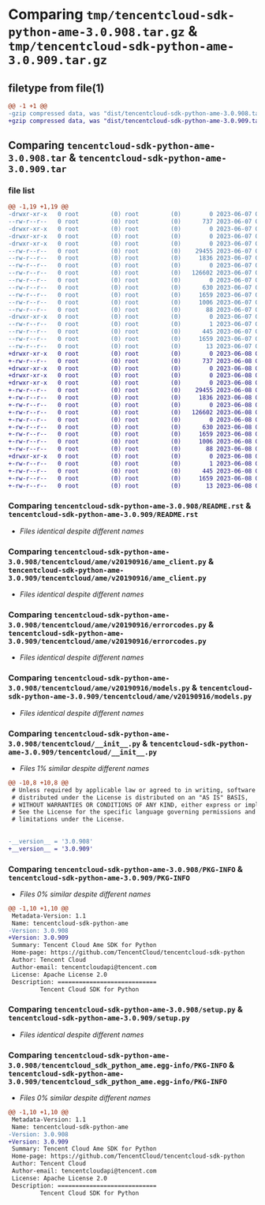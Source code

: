 # Comparing `tmp/tencentcloud-sdk-python-ame-3.0.908.tar.gz` & `tmp/tencentcloud-sdk-python-ame-3.0.909.tar.gz`

## filetype from file(1)

```diff
@@ -1 +1 @@
-gzip compressed data, was "dist/tencentcloud-sdk-python-ame-3.0.908.tar", last modified: Wed Jun  7 00:14:35 2023, max compression
+gzip compressed data, was "dist/tencentcloud-sdk-python-ame-3.0.909.tar", last modified: Thu Jun  8 00:16:07 2023, max compression
```

## Comparing `tencentcloud-sdk-python-ame-3.0.908.tar` & `tencentcloud-sdk-python-ame-3.0.909.tar`

### file list

```diff
@@ -1,19 +1,19 @@
-drwxr-xr-x   0 root         (0) root         (0)        0 2023-06-07 00:14:35.000000 tencentcloud-sdk-python-ame-3.0.908/
--rw-r--r--   0 root         (0) root         (0)      737 2023-06-07 00:14:35.000000 tencentcloud-sdk-python-ame-3.0.908/README.rst
-drwxr-xr-x   0 root         (0) root         (0)        0 2023-06-07 00:14:35.000000 tencentcloud-sdk-python-ame-3.0.908/tencentcloud/
-drwxr-xr-x   0 root         (0) root         (0)        0 2023-06-07 00:14:35.000000 tencentcloud-sdk-python-ame-3.0.908/tencentcloud/ame/
-drwxr-xr-x   0 root         (0) root         (0)        0 2023-06-07 00:14:35.000000 tencentcloud-sdk-python-ame-3.0.908/tencentcloud/ame/v20190916/
--rw-r--r--   0 root         (0) root         (0)    29455 2023-06-07 00:14:35.000000 tencentcloud-sdk-python-ame-3.0.908/tencentcloud/ame/v20190916/ame_client.py
--rw-r--r--   0 root         (0) root         (0)     1836 2023-06-07 00:14:35.000000 tencentcloud-sdk-python-ame-3.0.908/tencentcloud/ame/v20190916/errorcodes.py
--rw-r--r--   0 root         (0) root         (0)        0 2023-06-07 00:14:35.000000 tencentcloud-sdk-python-ame-3.0.908/tencentcloud/ame/v20190916/__init__.py
--rw-r--r--   0 root         (0) root         (0)   126602 2023-06-07 00:14:35.000000 tencentcloud-sdk-python-ame-3.0.908/tencentcloud/ame/v20190916/models.py
--rw-r--r--   0 root         (0) root         (0)        0 2023-06-07 00:14:35.000000 tencentcloud-sdk-python-ame-3.0.908/tencentcloud/ame/__init__.py
--rw-r--r--   0 root         (0) root         (0)      630 2023-06-07 00:14:35.000000 tencentcloud-sdk-python-ame-3.0.908/tencentcloud/__init__.py
--rw-r--r--   0 root         (0) root         (0)     1659 2023-06-07 00:14:35.000000 tencentcloud-sdk-python-ame-3.0.908/PKG-INFO
--rw-r--r--   0 root         (0) root         (0)     1006 2023-06-07 00:14:35.000000 tencentcloud-sdk-python-ame-3.0.908/setup.py
--rw-r--r--   0 root         (0) root         (0)       88 2023-06-07 00:14:35.000000 tencentcloud-sdk-python-ame-3.0.908/setup.cfg
-drwxr-xr-x   0 root         (0) root         (0)        0 2023-06-07 00:14:35.000000 tencentcloud-sdk-python-ame-3.0.908/tencentcloud_sdk_python_ame.egg-info/
--rw-r--r--   0 root         (0) root         (0)        1 2023-06-07 00:14:35.000000 tencentcloud-sdk-python-ame-3.0.908/tencentcloud_sdk_python_ame.egg-info/dependency_links.txt
--rw-r--r--   0 root         (0) root         (0)      445 2023-06-07 00:14:35.000000 tencentcloud-sdk-python-ame-3.0.908/tencentcloud_sdk_python_ame.egg-info/SOURCES.txt
--rw-r--r--   0 root         (0) root         (0)     1659 2023-06-07 00:14:35.000000 tencentcloud-sdk-python-ame-3.0.908/tencentcloud_sdk_python_ame.egg-info/PKG-INFO
--rw-r--r--   0 root         (0) root         (0)       13 2023-06-07 00:14:35.000000 tencentcloud-sdk-python-ame-3.0.908/tencentcloud_sdk_python_ame.egg-info/top_level.txt
+drwxr-xr-x   0 root         (0) root         (0)        0 2023-06-08 00:16:06.000000 tencentcloud-sdk-python-ame-3.0.909/
+-rw-r--r--   0 root         (0) root         (0)      737 2023-06-08 00:16:02.000000 tencentcloud-sdk-python-ame-3.0.909/README.rst
+drwxr-xr-x   0 root         (0) root         (0)        0 2023-06-08 00:16:06.000000 tencentcloud-sdk-python-ame-3.0.909/tencentcloud/
+drwxr-xr-x   0 root         (0) root         (0)        0 2023-06-08 00:16:06.000000 tencentcloud-sdk-python-ame-3.0.909/tencentcloud/ame/
+drwxr-xr-x   0 root         (0) root         (0)        0 2023-06-08 00:16:06.000000 tencentcloud-sdk-python-ame-3.0.909/tencentcloud/ame/v20190916/
+-rw-r--r--   0 root         (0) root         (0)    29455 2023-06-08 00:16:02.000000 tencentcloud-sdk-python-ame-3.0.909/tencentcloud/ame/v20190916/ame_client.py
+-rw-r--r--   0 root         (0) root         (0)     1836 2023-06-08 00:16:03.000000 tencentcloud-sdk-python-ame-3.0.909/tencentcloud/ame/v20190916/errorcodes.py
+-rw-r--r--   0 root         (0) root         (0)        0 2023-06-08 00:16:03.000000 tencentcloud-sdk-python-ame-3.0.909/tencentcloud/ame/v20190916/__init__.py
+-rw-r--r--   0 root         (0) root         (0)   126602 2023-06-08 00:16:03.000000 tencentcloud-sdk-python-ame-3.0.909/tencentcloud/ame/v20190916/models.py
+-rw-r--r--   0 root         (0) root         (0)        0 2023-06-08 00:16:03.000000 tencentcloud-sdk-python-ame-3.0.909/tencentcloud/ame/__init__.py
+-rw-r--r--   0 root         (0) root         (0)      630 2023-06-08 00:16:02.000000 tencentcloud-sdk-python-ame-3.0.909/tencentcloud/__init__.py
+-rw-r--r--   0 root         (0) root         (0)     1659 2023-06-08 00:16:06.000000 tencentcloud-sdk-python-ame-3.0.909/PKG-INFO
+-rw-r--r--   0 root         (0) root         (0)     1006 2023-06-08 00:16:02.000000 tencentcloud-sdk-python-ame-3.0.909/setup.py
+-rw-r--r--   0 root         (0) root         (0)       88 2023-06-08 00:16:07.000000 tencentcloud-sdk-python-ame-3.0.909/setup.cfg
+drwxr-xr-x   0 root         (0) root         (0)        0 2023-06-08 00:16:06.000000 tencentcloud-sdk-python-ame-3.0.909/tencentcloud_sdk_python_ame.egg-info/
+-rw-r--r--   0 root         (0) root         (0)        1 2023-06-08 00:16:06.000000 tencentcloud-sdk-python-ame-3.0.909/tencentcloud_sdk_python_ame.egg-info/dependency_links.txt
+-rw-r--r--   0 root         (0) root         (0)      445 2023-06-08 00:16:06.000000 tencentcloud-sdk-python-ame-3.0.909/tencentcloud_sdk_python_ame.egg-info/SOURCES.txt
+-rw-r--r--   0 root         (0) root         (0)     1659 2023-06-08 00:16:05.000000 tencentcloud-sdk-python-ame-3.0.909/tencentcloud_sdk_python_ame.egg-info/PKG-INFO
+-rw-r--r--   0 root         (0) root         (0)       13 2023-06-08 00:16:06.000000 tencentcloud-sdk-python-ame-3.0.909/tencentcloud_sdk_python_ame.egg-info/top_level.txt
```

### Comparing `tencentcloud-sdk-python-ame-3.0.908/README.rst` & `tencentcloud-sdk-python-ame-3.0.909/README.rst`

 * *Files identical despite different names*

### Comparing `tencentcloud-sdk-python-ame-3.0.908/tencentcloud/ame/v20190916/ame_client.py` & `tencentcloud-sdk-python-ame-3.0.909/tencentcloud/ame/v20190916/ame_client.py`

 * *Files identical despite different names*

### Comparing `tencentcloud-sdk-python-ame-3.0.908/tencentcloud/ame/v20190916/errorcodes.py` & `tencentcloud-sdk-python-ame-3.0.909/tencentcloud/ame/v20190916/errorcodes.py`

 * *Files identical despite different names*

### Comparing `tencentcloud-sdk-python-ame-3.0.908/tencentcloud/ame/v20190916/models.py` & `tencentcloud-sdk-python-ame-3.0.909/tencentcloud/ame/v20190916/models.py`

 * *Files identical despite different names*

### Comparing `tencentcloud-sdk-python-ame-3.0.908/tencentcloud/__init__.py` & `tencentcloud-sdk-python-ame-3.0.909/tencentcloud/__init__.py`

 * *Files 1% similar despite different names*

```diff
@@ -10,8 +10,8 @@
 # Unless required by applicable law or agreed to in writing, software
 # distributed under the License is distributed on an "AS IS" BASIS,
 # WITHOUT WARRANTIES OR CONDITIONS OF ANY KIND, either express or implied.
 # See the License for the specific language governing permissions and
 # limitations under the License.
 
 
-__version__ = '3.0.908'
+__version__ = '3.0.909'
```

### Comparing `tencentcloud-sdk-python-ame-3.0.908/PKG-INFO` & `tencentcloud-sdk-python-ame-3.0.909/PKG-INFO`

 * *Files 0% similar despite different names*

```diff
@@ -1,10 +1,10 @@
 Metadata-Version: 1.1
 Name: tencentcloud-sdk-python-ame
-Version: 3.0.908
+Version: 3.0.909
 Summary: Tencent Cloud Ame SDK for Python
 Home-page: https://github.com/TencentCloud/tencentcloud-sdk-python
 Author: Tencent Cloud
 Author-email: tencentcloudapi@tencent.com
 License: Apache License 2.0
 Description: ============================
         Tencent Cloud SDK for Python
```

### Comparing `tencentcloud-sdk-python-ame-3.0.908/setup.py` & `tencentcloud-sdk-python-ame-3.0.909/setup.py`

 * *Files identical despite different names*

### Comparing `tencentcloud-sdk-python-ame-3.0.908/tencentcloud_sdk_python_ame.egg-info/PKG-INFO` & `tencentcloud-sdk-python-ame-3.0.909/tencentcloud_sdk_python_ame.egg-info/PKG-INFO`

 * *Files 0% similar despite different names*

```diff
@@ -1,10 +1,10 @@
 Metadata-Version: 1.1
 Name: tencentcloud-sdk-python-ame
-Version: 3.0.908
+Version: 3.0.909
 Summary: Tencent Cloud Ame SDK for Python
 Home-page: https://github.com/TencentCloud/tencentcloud-sdk-python
 Author: Tencent Cloud
 Author-email: tencentcloudapi@tencent.com
 License: Apache License 2.0
 Description: ============================
         Tencent Cloud SDK for Python
```

